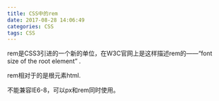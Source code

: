 ```yaml
---
title: CSS中的rem
date: 2017-08-28 14:06:49
categories: CSS
tags: CSS
---
```


rem是CSS3引进的一个新的单位，在W3C官网上是这样描述rem的——“font size of the root element” .

rem相对于的是根元素html.

不能兼容IE6-8，可以px和rem同时使用。